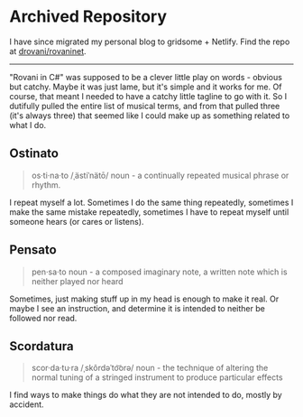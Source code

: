 # Archived Repository

I have since migrated my personal blog to gridsome + Netlify. Find the repo at [drovani/rovaninet](https://github.com/drovani/rovaninet).

-----------------------------------------------

"Rovani in C#" was supposed to be a clever little play on words - obvious but catchy. Maybe it was just lame, but it's simple and it works for me. Of course, that meant I needed to have a catchy little tagline to go with it. So I dutifully pulled the entire list of musical terms, and from that pulled three (it's always three) that seemed like I could make up as something related to what I do.

## Ostinato
> os·ti·na·to /ˌästiˈnätō/ noun - a continually repeated musical phrase or rhythm.

I repeat myself a lot. Sometimes I do the same thing repeatedly, sometimes I make the same mistake repeatedly, sometimes I have to repeat myself until someone hears (or cares or listens).

## Pensato
> pen·sa·to noun - a composed imaginary note, a written note which is neither played nor heard

Sometimes, just making stuff up in my head is enough to make it real. Or maybe I see an instruction, and determine it is intended to neither be followed nor read.

## Scordatura
> scor·da·tu·ra /ˌskôrdəˈto͝orə/ noun - the technique of altering the normal tuning of a stringed instrument to produce particular effects

I find ways to make things do what they are not intended to do, mostly by accident.
